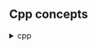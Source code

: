 ## Cpp concepts
<details>
<summary>cpp</summary>

*  Templates

    - [Template Class Exam](class_template.cpp)
</details>
